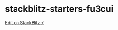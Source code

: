 # stackblitz-starters-fu3cui

[Edit on StackBlitz ⚡️](https://stackblitz.com/edit/stackblitz-starters-fu3cui)
